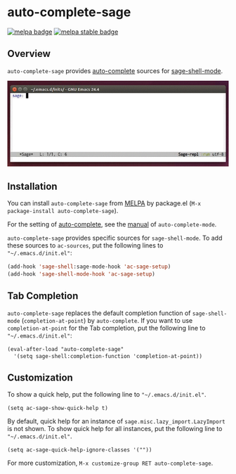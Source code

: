 # auto-complete-sage

[![melpa badge][melpa-badge]][melpa-link] [![melpa stable badge][melpa-stable-badge]][melpa-stable-link]

## Overview

`auto-complete-sage` provides [auto-complete](https://github.com/auto-complete/auto-complete)
 sources for [sage-shell-mode](https://github.com/stakemori/sage-shell-mode).

![ac-sage](images/ac-sage.gif)

## Installation
You can install `auto-complete-sage` from
[MELPA](https://github.com/milkypostman/melpa.git) by package.el
(`M-x package-install auto-complete-sage`).

For the setting of [auto-complete](https://github.com/auto-complete/auto-complete),
see the [manual](http://cx4a.org/software/auto-complete/manual.html)
of `auto-complete-mode`.

`auto-complete-sage` provides specific sources for `sage-shell-mode`.
To add these sources to `ac-sources`, put the following lines to `"~/.emacs.d/init.el"`:
```lisp
(add-hook 'sage-shell:sage-mode-hook 'ac-sage-setup)
(add-hook 'sage-shell-mode-hook 'ac-sage-setup)
```

## Tab Completion
`auto-complete-sage` replaces the default completion function of
`sage-shell-mode` (`completion-at-point`) by `auto-complete`.
If you want to use `completion-at-point` for the Tab completion,
put the following line to `"~/.emacs.d/init.el"`:

```
(eval-after-load "auto-complete-sage"
  '(setq sage-shell:completion-function 'completion-at-point))
```


## Customization
To show a quick help, put the following line to `"~/.emacs.d/init.el"`.

```
(setq ac-sage-show-quick-help t)
```

By default, quick help for an instance of
`sage.misc.lazy_import.LazyImport` is not shown.
To show quick help for all instances, put the following line to
`"~/.emacs.d/init.el"`.

```
(setq ac-sage-quick-help-ignore-classes '(""))
```

For more customization, `M-x customize-group RET auto-complete-sage`.

[melpa-link]: http://melpa.org/#/auto-complete-sage
[melpa-stable-link]: http://stable.melpa.org/#/auto-complete-sage
[melpa-badge]: http://melpa.org/packages/auto-complete-sage-badge.svg
[melpa-stable-badge]: http://stable.melpa.org/packages/auto-complete-sage-badge.svg
